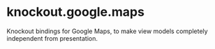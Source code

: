knockout.google.maps
====================

Knockout bindings for Google Maps, to make view models completely independent from presentation.
